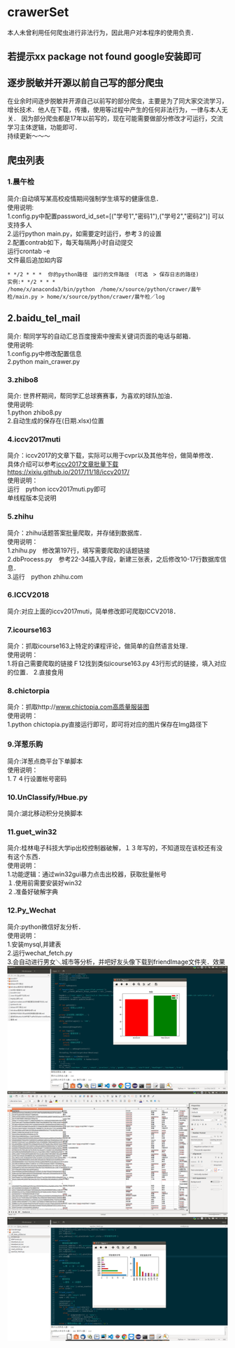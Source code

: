# crawerSet
本人未曾利用任何爬虫进行非法行为，因此用户对本程序的使用负责．

## 若提示xx package not found google安装即可

## 逐步脱敏并开源以前自己写的部分爬虫
在业余时间逐步脱敏并开源自己以前写的部分爬虫，主要是为了同大家交流学习，增长技术．他人在下载，传播，使用等过程中产生的任何非法行为，一律与本人无关．
因为部分爬虫都是17年以前写的，现在可能需要做部分修改才可运行，交流学习主体逻辑，功能即可．
<br>持续更新～～～
## 爬虫列表

### 1.晨午检

简介:自动填写某高校疫情期间强制学生填写的健康信息．<br>
使用说明:<br>
1.config.py中配置password_id_set=[("学号1","密码1"),("学号2","密码2")] 可以支持多人<br>
2.运行python main.py，如需要定时运行，参考３的设置<br>
2.配置contrab如下，每天每隔两小时自动提交<br>
运行crontab -e<br>
文件最后追加如内容

```
* */2 * * *  你的python路径　运行的文件路径　(可选　> 保存日志的路径)
实例:* */2 * * * /home/x/anaconda3/bin/python　/home/x/source/python/crawer/晨午检/main.py > home/x/source/python/crawer/晨午检／log
```

## 2.baidu_tel_mail
简介: 帮同学写的自动汇总百度搜索中搜索关键词页面的电话与邮箱．<br>
使用说明:<br>
1.config.py中修改配置信息<br>
2.python main_crawer.py<br>


### 3.zhibo8
简介: 世界杯期间，帮同学汇总球赛赛事，为喜欢的球队加油．<br>
使用说明:<br>
1.python zhibo8.py<br>
2.自动生成的保存在(日期.xlsx)位置<br>

### 4.iccv2017muti
简介：iccv2017的文章下载，实际可以用于cvpr以及其他年份，做简单修改．<br>
具体介绍可以参考[iccv2017文章批量下载https://xixiu.github.io/2017/11/18/iccv2017/](https://xixiu.github.io/2017/11/18/iccv2017/)<br>
使用说明：<br>
运行　python iccv2017muti.py即可<br>
单线程版本见说明<br>

### 5.zhihu
简介：zhihu话题答案批量爬取，并存储到数据库．<br>
使用说明：<br>
1.zhihu.py　修改第197行，填写需要爬取的话题链接<br>
2.dbProcess.py　参考22-34插入字段，新建三张表，之后修改10-17行数据库信息．<br>
3.运行　python zhihu.com<br>

### 6.ICCV2018
简介:对应上面的iccv2017muti，简单修改即可爬取ICCV2018．<br>

### 7.icourse163
简介：抓取icourse163上特定的课程评论，做简单的自然语言处理．<br>
使用说明：<br>
1.将自己需要爬取的链接Ｆ12找到类似icourse163.py 43行形式的链接，填入对应的位置．
2.直接食用


### 8.chictorpia
简介：抓取http://www.chictopia.com高质量服装图<br>
使用说明：<br>
1.python chictopia.py直接运行即可，即可将对应的图片保存在Img路径下

### 9.洋葱乐购
简介:洋葱点商平台下单脚本<br>
使用说明：<br>
1.７４行设置帐号密码

### 10.UnClassify/Hbue.py
简介:湖北移动积分兑换脚本<br>

### 11.guet_win32
简介:桂林电子科技大学ip出校控制器破解，１３年写的，不知道现在该校还有没有这个东西．<br>
使用说明：<br>
1.功能逻辑：通过win32gui暴力点击出校器，获取批量帐号<br>
１.使用前需要安装好win32<br>
２.准备好破解字典<br>

### 12.Py_Wechat
简介:python微信好友分析．<br>
使用说明：<br>
1.安装mysql,并建表<br>
2.运行wechat_fetch.py<br>
3.会自动进行男女＼城市等分析，并吧好友头像下载到friendImage文件夹．效果<br>
![1.男女分布](Py_Wechat/1.png)
![2.详细信息](Py_Wechat/2.png)
![2.城市分布](Py_Wechat/3.png)

